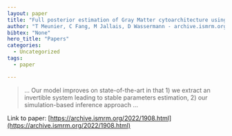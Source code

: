 ```yaml
---
layout: paper
title: "Full posterior estimation of Gray Matter cytoarchitecture using a three-compartment model with exchange: a simulation-based study"
author: "T Meunier, C Fang, M Jallais, D Wassermann - archive.ismrm.org"
bibtex: "None"
hero_title: "Papers"
categories:
  - Uncategorized
tags:
  - paper

---
```

>… Our model improves on state-of-the-art in that 1) we extract an invertible system leading to stable parameters estimation, 2) our simulation-based inference approach …

Link to paper: [https://archive.ismrm.org/2022/1908.html](https://archive.ismrm.org/2022/1908.html)



